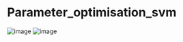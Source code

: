 # Parameter_optimisation_svm
![image](https://user-images.githubusercontent.com/76108645/233182833-50ab3f58-a7f0-4e0e-a10e-ac101667da89.png)
![image](https://user-images.githubusercontent.com/76108645/233182868-f3ae86bc-9a5c-4bfd-9219-cac930556630.png)
